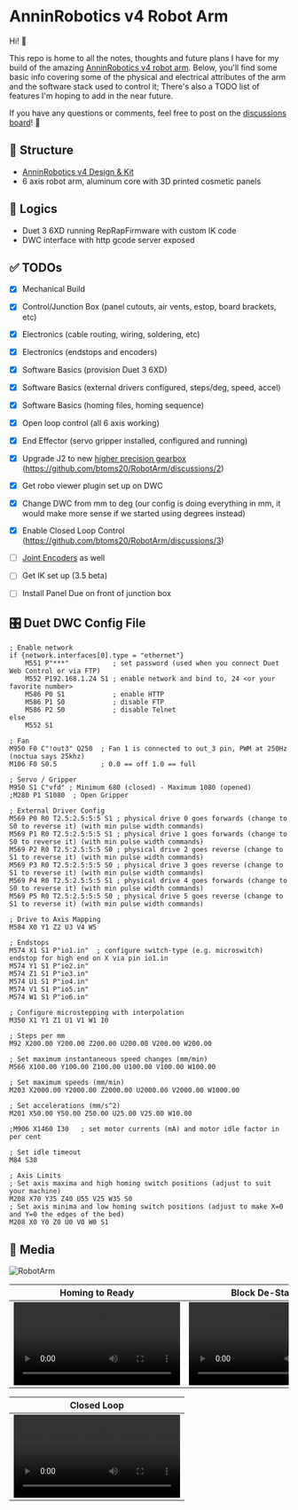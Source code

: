 # AnninRobotics v4 Robot Arm   
   
Hi! 👋
 
This repo is home to all the notes, thoughts and future plans I have for my build of the amazing [AnninRobotics v4 robot arm](https://www.anninrobotics.com). Below, you'll find some basic info covering some of the physical and electrical attributes of the arm and the software stack used to control it; There's also a TODO list of features I'm hoping to add in the near future.  

If you have any questions or comments, feel free to post on the [discussions board](https://github.com/btoms20/RobotArm/discussions)! 🙋
   
## 🦾 Structure
- [AnninRobotics v4 Design & Kit](https://www.anninrobotics.com)
- 6 axis robot arm, aluminum core with 3D printed cosmetic panels
   
## 🧠 Logics   
- Duet 3 6XD running RepRapFirmware with custom IK code    
- DWC interface with http gcode server exposed
   
   
## ✅ TODOs   
- [x] Mechanical Build
- [x] Control/Junction Box (panel cutouts, air vents, estop, board brackets, etc)
- [x] Electronics (cable routing, wiring, soldering, etc)
- [x] Electronics (endstops and encoders)
- [x] Software Basics (provision Duet 3 6XD)
- [x] Software Basics (external drivers configured, steps/deg, speed, accel)
- [x] Software Basics (homing files, homing sequence)
- [x] Open loop control (all 6 axis working)
- [x] End Effector (servo gripper installed, configured and running)
- [x] Upgrade J2 to new [higher precision gearbox](https://www.anninrobotics.com/post/j2-gearbox-update) (https://github.com/btoms20/RobotArm/discussions/2) 
- [x] Get robo viewer plugin set up on DWC   
- [x] Change DWC from mm to deg (our config is doing everything in mm, it would make more sense if we started using degrees instead)   
- [x] Enable Closed Loop Control (https://github.com/btoms20/RobotArm/discussions/3)
- [ ] [Joint Encoders](https://github.com/ongdexter/ar3_hardware_mods) as well
- [ ] Get IK set up (3.5 beta)    
- [ ] Install Panel Due on front of junction box 

   
## 🎛️ Duet DWC Config File   
```
; Enable network
if {network.interfaces[0].type = "ethernet"}
	M551 P"***"           ; set password (used when you connect Duet Web Control or via FTP)
	M552 P192.168.1.24 S1 ; enable network and bind to, 24 <or your favorite number>
	M586 P0 S1            ; enable HTTP
	M586 P1 S0            ; disable FTP
	M586 P2 S0            ; disable Telnet
else
    M552 S1

; Fan
M950 F0 C"!out3" Q250  ; Fan 1 is connected to out_3 pin, PWM at 250Hz (noctua says 25khz)
M106 F0 S0.5           ; 0.0 == off 1.0 == full

; Servo / Gripper
M950 S1 C"vfd" ; Minimum 680 (closed) - Maximum 1080 (opened)
;M280 P1 S1080  ; Open Gripper 

; External Driver Config
M569 P0 R0 T2.5:2.5:5:5 S1 ; physical drive 0 goes forwards (change to S0 to reverse it) (with min pulse width commands)
M569 P1 R0 T2.5:2.5:5:5 S1 ; physical drive 1 goes forwards (change to S0 to reverse it) (with min pulse width commands)
M569 P2 R0 T2.5:2.5:5:5 S0 ; physical drive 2 goes reverse (change to S1 to reverse it) (with min pulse width commands)
M569 P3 R0 T2.5:2.5:5:5 S0 ; physical drive 3 goes reverse (change to S1 to reverse it) (with min pulse width commands)
M569 P4 R0 T2.5:2.5:5:5 S1 ; physical drive 4 goes forwards (change to S0 to reverse it) (with min pulse width commands)
M569 P5 R0 T2.5:2.5:5:5 S0 ; physical drive 5 goes reverse (change to S1 to reverse it) (with min pulse width commands)

; Drive to Axis Mapping
M584 X0 Y1 Z2 U3 V4 W5 

; Endstops
M574 X1 S1 P"io1.in"  ; configure switch-type (e.g. microswitch) endstop for high end on X via pin io1.in
M574 Y1 S1 P"io2.in"
M574 Z1 S1 P"io3.in"
M574 U1 S1 P"io4.in"
M574 V1 S1 P"io5.in"
M574 W1 S1 P"io6.in"

; Configure microstepping with interpolation
M350 X1 Y1 Z1 U1 V1 W1 I0  

; Steps per mm
M92 X200.00 Y200.00 Z200.00 U200.00 V200.00 W200.00

; Set maximum instantaneous speed changes (mm/min)
M566 X100.00 Y100.00 Z100.00 U100.00 V100.00 W100.00

; Set maximum speeds (mm/min)
M203 X2000.00 Y2000.00 Z2000.00 U2000.00 V2000.00 W1000.00

; Set accelerations (mm/s^2)
M201 X50.00 Y50.00 Z50.00 U25.00 V25.00 W10.00      

;M906 X1460 I30   ; set motor currents (mA) and motor idle factor in per cent

; Set idle timeout
M84 S30          

; Axis Limits
; Set axis maxima and high homing switch positions (adjust to suit your machine)
M208 X70 Y35 Z40 U55 V25 W35 S0 
; Set axis minima and low homing switch positions (adjust to make X=0 and Y=0 the edges of the bed)
M208 X0 Y0 Z0 U0 V0 W0 S1 
```
   
## 📸 Media   
![RobotArm](https://user-images.githubusercontent.com/32753167/213881860-788fda76-0838-43bd-9a7b-2eec156446b1.jpeg)

| Homing to Ready | Block De-Stacking |
| :-------------: | :-------------: |
| ![Homing](https://user-images.githubusercontent.com/32753167/213882039-ebf8dee0-3288-44c1-89bc-e9ffb9ed38bb.mp4) | ![Block Stack](https://user-images.githubusercontent.com/32753167/213882056-57d40fd9-df9f-4b78-9aec-2173c790e646.mp4) |

| Closed Loop |
| :-------------: |
| ![Closed Loop](https://user-images.githubusercontent.com/32753167/233811881-bad81b96-132a-4ea8-9189-a250a28ba883.mp4) |
